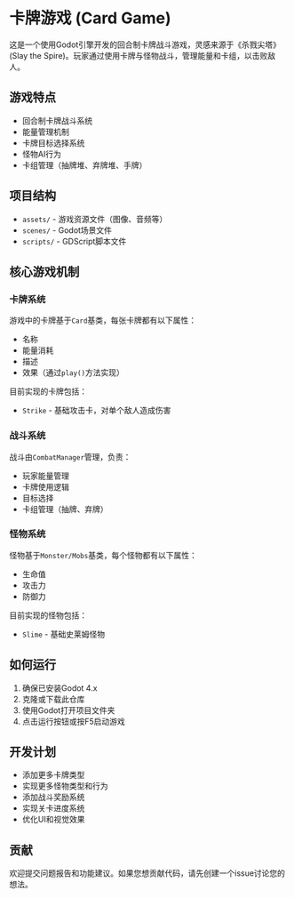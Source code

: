 # 卡牌游戏 (Card Game)

这是一个使用Godot引擎开发的回合制卡牌战斗游戏，灵感来源于《杀戮尖塔》(Slay the Spire)。玩家通过使用卡牌与怪物战斗，管理能量和卡组，以击败敌人。

## 游戏特点

- 回合制卡牌战斗系统
- 能量管理机制
- 卡牌目标选择系统
- 怪物AI行为
- 卡组管理（抽牌堆、弃牌堆、手牌）

## 项目结构

- `assets/` - 游戏资源文件（图像、音频等）
- `scenes/` - Godot场景文件
- `scripts/` - GDScript脚本文件

## 核心游戏机制

### 卡牌系统

游戏中的卡牌基于`Card`基类，每张卡牌都有以下属性：
- 名称
- 能量消耗
- 描述
- 效果（通过`play()`方法实现）

目前实现的卡牌包括：
- `Strike` - 基础攻击卡，对单个敌人造成伤害

### 战斗系统

战斗由`CombatManager`管理，负责：
- 玩家能量管理
- 卡牌使用逻辑
- 目标选择
- 卡组管理（抽牌、弃牌）

### 怪物系统

怪物基于`Monster/Mobs`基类，每个怪物都有以下属性：
- 生命值
- 攻击力
- 防御力

目前实现的怪物包括：
- `Slime` - 基础史莱姆怪物

## 如何运行

1. 确保已安装Godot 4.x
2. 克隆或下载此仓库
3. 使用Godot打开项目文件夹
4. 点击运行按钮或按F5启动游戏

## 开发计划

- 添加更多卡牌类型
- 实现更多怪物类型和行为
- 添加战斗奖励系统
- 实现关卡进度系统
- 优化UI和视觉效果

## 贡献

欢迎提交问题报告和功能建议。如果您想贡献代码，请先创建一个issue讨论您的想法。
